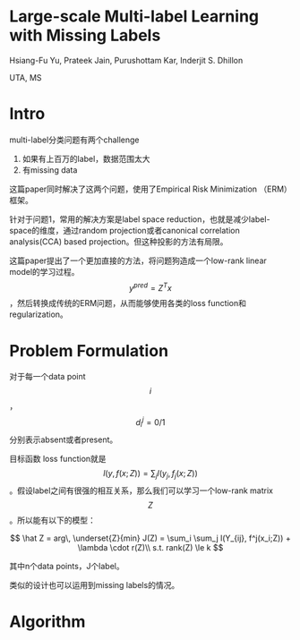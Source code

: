 # Large-scale Multi-label Learning with Missing Labels

Hsiang-Fu Yu, Prateek Jain, Purushottam Kar, Inderjit S. Dhillon

UTA, MS

# Intro

multi-label分类问题有两个challenge

1. 如果有上百万的label，数据范围太大
2. 有missing data

这篇paper同时解决了这两个问题，使用了Empirical Risk Minimization （ERM）框架。

针对于问题1，常用的解决方案是label space reduction，也就是减少label-space的维度，通过random projection或者canonical correlation analysis(CCA) based projection。但这种投影的方法有局限。

这篇paper提出了一个更加直接的方法，将问题狗造成一个low-rank linear model的学习过程。$$y^{pred} = Z^T x$$，然后转换成传统的ERM问题，从而能够使用各类的loss function和regularization。

# Problem Formulation

对于每一个data point $$i$$，$$d_i^j = 0/1$$分别表示absent或者present。

目标函数 loss function就是 $$ l(y, f(x;Z)) = \sum_j l( y_j, f_j(x;Z))$$。假设label之间有很强的相互关系，那么我们可以学习一个low-rank matrix $$Z$$。所以能有以下的模型：

$$
\hat Z = arg\, \underset{Z}{min} J(Z) = \sum_i \sum_j l(Y_{ij}, f^j(x_i;Z)) + \lambda \cdot r(Z)\\
s.t. rank(Z) \le k
$$

其中n个data points，J个label。

类似的设计也可以运用到missing labels的情况。

# Algorithm

